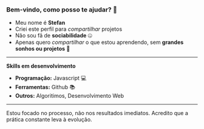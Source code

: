 ### Bem-vindo, como posso te ajudar? 🖤

- Meu nome é **Stefan**
- Criei este perfil para _compartilhar_ projetos
- Não sou fã de **sociabilidade** 🤐
- Apenas quero _compartilhar_ o que estou aprendendo,
sem **grandes sonhos ou projetos** 🔨

---

**Skills em desenvolvimento**
- **Programação:** Javascript 💻
- **Ferramentas:** Github 📚
- **Outros:** Algoritimos, Desenvolvimento Web

---
Estou focado no processo, não nos resultados imediatos. Acredito que a prática constante leva à evolução.

